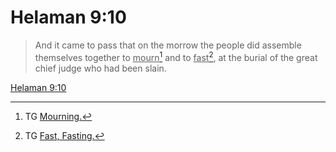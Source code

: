 # Helaman 9:10

> And it came to pass that on the morrow the people did assemble themselves together to <u>mourn</u>[^a] and to <u>fast</u>[^b], at the burial of the great chief judge who had been slain.

[Helaman 9:10](https://www.churchofjesuschrist.org/study/scriptures/bofm/hel/9?lang=eng&id=p10#p10)


[^a]: TG [Mourning.](https://www.churchofjesuschrist.org/study/scriptures/tg/mourning?lang=eng)
[^b]: TG [Fast, Fasting.](https://www.churchofjesuschrist.org/study/scriptures/tg/fast-fasting?lang=eng)
